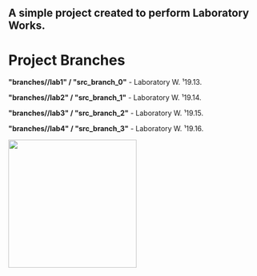 ## **A simple project created to perform Laboratory Works.**

# Project Branches
**"branches//lab1" / "src_branch_0"** - Laboratory W. ¹19.13.  

**"branches//lab2" / "src_branch_1"** - Laboratory W. ¹19.14.

**"branches//lab3" / "src_branch_2"** - Laboratory W. ¹19.15.

**"branches//lab4" / "src_branch_3"** - Laboratory W. ¹19.16.

<img src="https://github.com/flyingllama1/simple_prj/blob/main/important.gif?raw=true" height="256">
